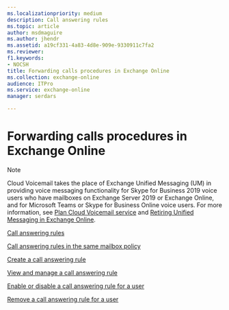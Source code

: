 ```yaml
---
ms.localizationpriority: medium
description: Call answering rules
ms.topic: article
author: msdmaguire
ms.author: jhendr
ms.assetid: a19cf331-4a83-4d8e-909e-9330911c7fa2
ms.reviewer: 
f1.keywords:
- NOCSH
title: Forwarding calls procedures in Exchange Online
ms.collection: exchange-online
audience: ITPro
ms.service: exchange-online
manager: serdars

---
```


# Forwarding calls procedures in Exchange Online

> [!NOTE]
> Cloud Voicemail takes the place of Exchange Unified Messaging (UM) in providing voice messaging functionality for Skype for Business 2019 voice users who have mailboxes on Exchange Server 2019 or Exchange Online, and for Microsoft Teams or Skype for Business Online voice users. For more information, see [Plan Cloud Voicemail service](/skypeforbusiness/hybrid/plan-cloud-voicemail) and [Retiring Unified Messaging in Exchange Online](https://techcommunity.microsoft.com/t5/Exchange-Team-Blog/Retiring-Unified-Messaging-in-Exchange-Online/ba-p/608991).

[Call answering rules](call-answering-rules.md)

[Call answering rules in the same mailbox policy](call-answering-rules-in-the-same-mailbox-policy.md)

[Create a call answering rule](create-a-call-answering-rule.md)

[View and manage a call answering rule](view-and-manage-a-call-answering-rule.md)

[Enable or disable a call answering rule for a user](enable-or-disable-a-call-answering-rule-for-a-user.md)

[Remove a call answering rule for a user](remove-a-call-answering-rule-for-a-user.md)
